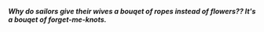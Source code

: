 _**Why do sailors give their wives a bouqet of ropes instead of flowers?? It's a bouqet of forget-me-knots.**_

